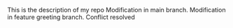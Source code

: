 This is the description of my repo
Modification in main branch.
Modification in feature greeting branch.
Conflict resolved
